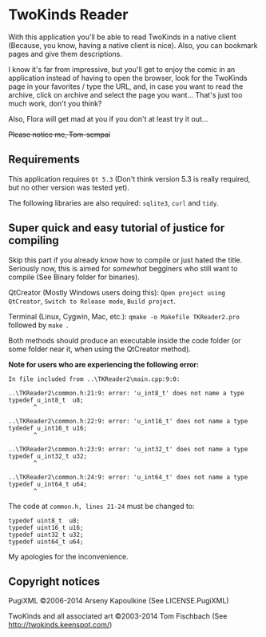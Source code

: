 TwoKinds Reader
==============
With this application you'll be able to read TwoKinds in a native client (Because, you know, having a native client is nice).
Also, you can bookmark pages and give them descriptions.

I know it's far from impressive, but you'll get to enjoy the comic in an application instead of having to open the browser, look for the TwoKinds page in your favorites / type the URL, and, in case you want to read the archive, click on archive and select the page you want... That's just too much work, don't you think?

Also, Flora will get mad at you if you don't at least try it out...

~~Please notice me, Tom-sempai~~

Requirements
--------------
This application requires ```Qt 5.3``` (Don't think version 5.3 is really required, but no other version was tested yet).

The following libraries are also required: ```sqlite3```, ```curl``` and ```tidy```.

Super quick and easy tutorial of justice for compiling
--------------
Skip this part if you already know how to compile or just hated the title. 
Seriously now, this is aimed for *somewhat* begginers who still want to compile (See Binary folder for binaries).

QtCreator (Mostly Windows users doing this):  ```Open project using QtCreator```,  ```Switch to Release mode```, ```Build project```.

Terminal (Linux, Cygwin, Mac, etc.): ```qmake -o Makefile TKReader2.pro ``` followed by  ```make ```.

Both methods should produce an executable inside the code folder (or some folder near it, when using the QtCreator method).

<b>Note for users who are experiencing the following error:</b>
  ```
  In file included from ..\TKReader2\main.cpp:9:0:
  
..\TKReader2\common.h:21:9: error: 'u_int8_t' does not name a type
 typedef u_int8_t  u8;
         ^
         
..\TKReader2\common.h:22:9: error: 'u_int16_t' does not name a type
 tydedef u_int16_t u16;
         ^

..\TKReader2\common.h:23:9: error: 'u_int32_t' does not name a type
 typedef u_int32_t u32;
         ^

..\TKReader2\common.h:24:9: error: 'u_int64_t' does not name a type
 typedef u_int64_t u64;
         ^
  ```
  
  The code at ```common.h, lines 21-24``` must be changed to:
  ```
typedef uint8_t  u8;
typedef uint16_t u16;
typedef uint32_t u32;
typedef uint64_t u64;
  ```
  
  My apologies for the inconvenience.

Copyright notices
--------------

PugiXML ©2006-2014 Arseny Kapoulkine (See LICENSE.PugiXML)

TwoKinds and all associated art ©2003-2014 Tom Fischbach (See http://twokinds.keenspot.com/)
